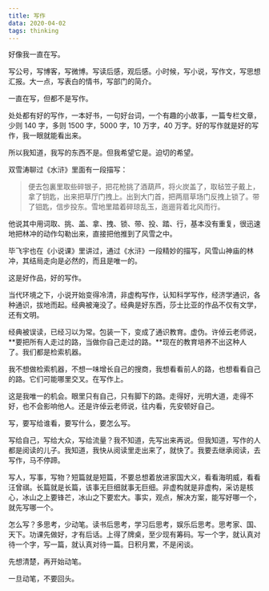 ```yaml
---
title: 写作
data: 2020-04-02
tags: thinking
---
```


好像我一直在写。

写公号，写博客，写微博。写读后感，观后感。小时候，写小说，写作文，写思想汇报。大一点，写表白的情书，写部门的简介。

一直在写，但都不是写作。

处处都有好的写作，一本好书，一句好台词，一个有趣的小故事，一篇专栏文章，少则 140 字，多则 1500 字，5000 字，10 万字，40 万字。好的写作就是好的写作，我一眼就能看出来。

所以我知道，我写的东西不是。但我希望它是。迫切的希望。

双雪涛聊过《水浒》里面有一段描写：

> 便去包裏里取些碎银子，把花枪挑了酒葫芦，将火炭盖了，取毡笠子戴上，拿了钥匙，出来把草厅门拽上。出到大门首，把两扇草场门反拽上锁了。带了钼匙，信步投东。雪地里踏着碎琼乱玉，迤逦背着北风而行。

他说其中用词取、挑、盖、拿、拽、锁、带、投、踏、行，基本没有重复，很迅速地把林冲的动作勾勒出来，直接把他推到了风雪之中。

毕飞宇也在《小说课》里讲过，通过《水浒》一段精妙的描写，风雪山神庙的林冲，其结局走向是必然的，而且是唯一的。

这是好作品，好的写作。

当代环境之下，小说开始变得冷清，非虚构写作，认知科学写作，经济学通识，各种通识，拔地而起。经典被淹没了。经典是好东西，莎士比亚的作品不仅有文学，还有文明。

经典被误读，已经习以为常。包装一下，变成了通识教育。虚伪。许倬云老师说，**要把所有人走过的路，当做你自己走过的路。**现在的教育培养不出这种人了。我们都是检索机器。

我不想做检索机器，不想一味增长自己的搜商，我想看看前人的路，也想看看自己的路。它们可能哪里交叉。在写作上。

这是我唯一的机会。眼里只有自己，只有脚下的路。走得好，光明大道，走得不好，也不会影响他人。还是许倬云老师说，往内看，先安顿好自己。

写，要写给谁看，要写什么，要怎么写。

写给自己，写给大众，写给流量？我不知道，先写出来再说。但我知道，写作的人都是阅读的儿子。我知道，我快从阅读里走出来了，就快了。我要去继承阅读，去写作，马不停蹄。

写人，写事，写物？短篇就是短篇，不要总想着放进家国大义，看看海明威，看看汪曾祺。长篇就是长篇，该事无巨细就事无巨细。非虚构就是非虚构，采访是核心，冰山之上要锋芒，冰山之下要宏大。事实，观点，解决方案，能写好哪一个，就先写哪一个。

怎么写？多思考，少动笔。读书后思考，学习后思考，娱乐后思考。思考家、国、天下。功课先做好，才有后话。上得了牌桌，至少现有筹码。写一个字，就认真对待一个字，写一篇，就认真对待一篇。日积月累，不是闲谈。

先想清楚，再开始动笔。

一旦动笔，不要回头。
